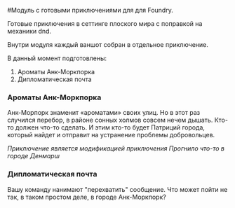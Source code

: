 #Модуль с готовыми приключениями для для Foundry.

Готовые приключения в сеттинге плоского мира с поправкой на механики dnd.

Внутри модуля каждый ваншот собран в отдельное приключение.

В данный момент подготовлены:

1. Ароматы Анк-Моркпорка
2. Дипломатическая почта

### Ароматы Анк-Моркпорка
Анк-Морпорк знаменит «ароматами» своих улиц. Но в этот раз случился перебор, в районе сонных холмов совсем нечем дышать. Кто-то должен что-то сделать. И этим кто-то будет Патриций города, который найдет и отправит на устранение проблемы добровольцев.

*Приключение является модификацией приключения Прогнило что-то в городе Денмарш*

### Дипломатическая почта
Вашу команду нанимают "перехватить" сообщение. Что может пойти не так, в таком простом деле, в городе Анк-Моркпорк?
